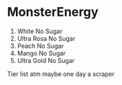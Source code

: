 # MonsterEnergy
1. White No Sugar
2. Ultra Rosa No Sugar
3. Peach No Sugar
4. Mango No Sugar
5. Ultra Gold No Sugar

Tier list atm maybe one day a scraper
